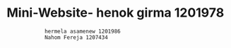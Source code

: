 # Mini-Website- henok girma 1201978
                hermela asamenew 1201986
                Nahom Fereja 1207434
